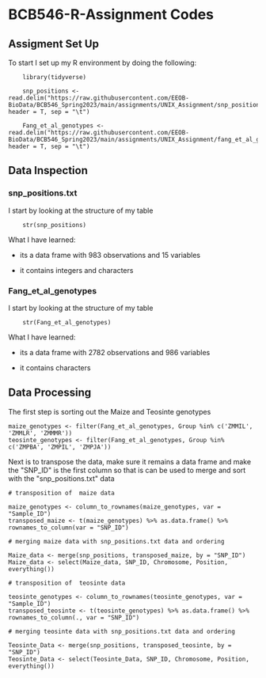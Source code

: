 # BCB546-R-Assignment Codes

## Assigment Set Up

To start I set up my R environment by doing the following:

```{r}
    library(tidyverse)

    snp_positions <- read.delim("https://raw.githubusercontent.com/EEOB-BioData/BCB546_Spring2023/main/assignments/UNIX_Assignment/snp_position.txt", header = T, sep = "\t")

    Fang_et_al_genotypes <- read.delim("https://raw.githubusercontent.com/EEOB-BioData/BCB546_Spring2023/main/assignments/UNIX_Assignment/fang_et_al_genotypes.txt", header = T, sep = "\t")
```

## Data Inspection

### snp_positions.txt

I start by looking at the structure of my table

```{r}
    str(snp_positions)
```

What I have learned:

-   its a data frame with 983 observations and 15 variables

-   it contains integers and characters

### Fang_et_al_genotypes

I start by looking at the structure of my table

```{r}
    str(Fang_et_al_genotypes)
```

What I have learned:

-   its a data frame with 2782 observations and 986 variables

-   it contains characters

## Data Processing

The first step is sorting out the Maize and Teosinte genotypes

```{r}
maize_genotypes <- filter(Fang_et_al_genotypes, Group %in% c('ZMMIL', 'ZMMLR', 'ZMMMR'))
teosinte_genotypes <- filter(Fang_et_al_genotypes, Group %in% c('ZMPBA', 'ZMPIL', 'ZMPJA'))
```
Next is to transpose the data, make sure it remains a data frame and make the "SNP_ID" is the first column so that is can be used to merge and sort with the "snp_positions.txt" data

```{r}
# transposition of  maize data

maize_genotypes <- column_to_rownames(maize_genotypes, var = "Sample_ID")
transposed_maize <- t(maize_genotypes) %>% as.data.frame() %>% rownames_to_column(var = "SNP_ID")

# merging maize data with snp_positions.txt data and ordering

Maize_data <- merge(snp_positions, transposed_maize, by = "SNP_ID")
Maize_data <- select(Maize_data, SNP_ID, Chromosome, Position, everything())

# transposition of  teosinte data

teosinte_genotypes <- column_to_rownames(teosinte_genotypes, var = "Sample_ID")
transposed_teosinte <- t(teosinte_genotypes) %>% as.data.frame() %>% rownames_to_column(., var = "SNP_ID")

# merging teosinte data with snp_positions.txt data and ordering

Teosinte_Data <- merge(snp_positions, transposed_teosinte, by = "SNP_ID")
Teosinte_Data <- select(Teosinte_Data, SNP_ID, Chromosome, Position, everything())

```